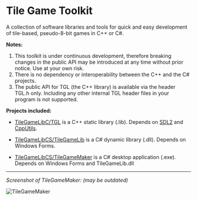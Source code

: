 # Tile Game Toolkit
A collection of software libraries and tools for quick and easy development of tile-based, pseudo-8-bit games in C++ or C#.

**Notes:**

1. This toolkit is under continuous development, therefore breaking changes in the public API may be introduced at any time without prior notice. Use at your own risk.
2. There is no dependency or interoperability between the C++ and the C# projects.
3. The public API for TGL (the C++ library) is available via the header TGL.h only. Including any other internal TGL header files in your program is not supported.

**Projects included:**

- [TileGameLibC/TGL](https://github.com/FernandoAiresCastello/TileGameToolkit/tree/master/TileGameLibC) is a C++ static library (.lib). Depends on [SDL2](https://www.libsdl.org/) and [CppUtils](https://github.com/FernandoAiresCastello/CppUtils).

- [TileGameLibCS/TileGameLib](https://github.com/FernandoAiresCastello/TileGameToolkit/tree/master/TileGameLibCS/TileGameLib) is a C# dynamic library (.dll). Depends on Windows Forms.

- [TileGameLibCS/TileGameMaker](https://github.com/FernandoAiresCastello/TileGameToolkit/tree/master/TileGameLibCS/TileGameMaker) is a C# desktop application (.exe). Depends on Windows Forms and TileGameLib.dll

---

*Screenshot of TileGameMaker: (may be outdated)*

![TileGameMaker](https://raw.githubusercontent.com/FernandoAiresCastello/TileGameToolkit/master/Images/TileGameMaker.png)
